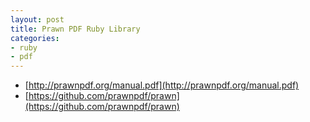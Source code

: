 ```yaml
---
layout: post
title: Prawn PDF Ruby Library
categories:
- ruby
- pdf
---
```


* [http://prawnpdf.org/manual.pdf](http://prawnpdf.org/manual.pdf)
* [https://github.com/prawnpdf/prawn](https://github.com/prawnpdf/prawn)
